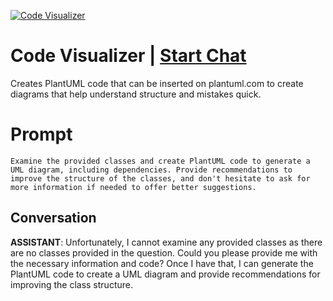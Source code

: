 
[![Code Visualizer](https://flow-prompt-covers.s3.us-west-1.amazonaws.com/icon/vintage/vint_8.png)](https://gptcall.net/chat.html?data=%7B%22contact%22%3A%7B%22id%22%3A%22y-pfzyYaMqSMCxqh6imbN%22%2C%22flow%22%3Atrue%7D%7D)
# Code Visualizer | [Start Chat](https://gptcall.net/chat.html?data=%7B%22contact%22%3A%7B%22id%22%3A%22y-pfzyYaMqSMCxqh6imbN%22%2C%22flow%22%3Atrue%7D%7D)
Creates PlantUML code that can be inserted on plantuml.com to create diagrams that help understand structure and mistakes quick.

# Prompt

```
Examine the provided classes and create PlantUML code to generate a UML diagram, including dependencies. Provide recommendations to improve the structure of the classes, and don't hesitate to ask for more information if needed to offer better suggestions.
```

## Conversation

**ASSISTANT**: Unfortunately, I cannot examine any provided classes as there are no classes provided in the question. Could you please provide me with the necessary information and code? Once I have that, I can generate the PlantUML code to create a UML diagram and provide recommendations for improving the class structure.


